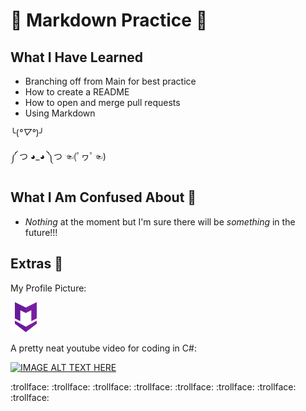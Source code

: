 # 🥴 **Markdown Practice** 🍕

## **What I Have Learned**

* Branching off from Main for best practice
* How to create a README
* How to open and merge pull requests
* Using Markdown


╰(*°▽°*)╯ 

༼ つ ◕_◕ ༽つ ☜(ﾟヮﾟ☜)

## **What I Am Confused About** 🤡

* *Nothing* at the moment but I'm sure there will be *something* in the future!!!

## **Extras** 🌚

My Profile Picture:

![alt text](https://github.com/adam-p/markdown-here/raw/master/src/common/images/icon48.png "Logo Title Text 1")

A pretty neat youtube video for coding in C#:

[![IMAGE ALT TEXT HERE](http://img.youtube.com/vi/N775KsWQVkw/0.jpg)](http://www.youtube.com/watch?v=dQw4w9WgXcQ)

:trollface: :trollface: :trollface: :trollface: :trollface: :trollface: :trollface: :trollface:
